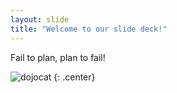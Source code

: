 ```yaml
---
layout: slide
title: "Welcome to our slide deck!"
---
```


Fail to plan, plan to fail!

![dojocat](https://octodex.github.com/images/dojocat.jpg)
{: .center}
